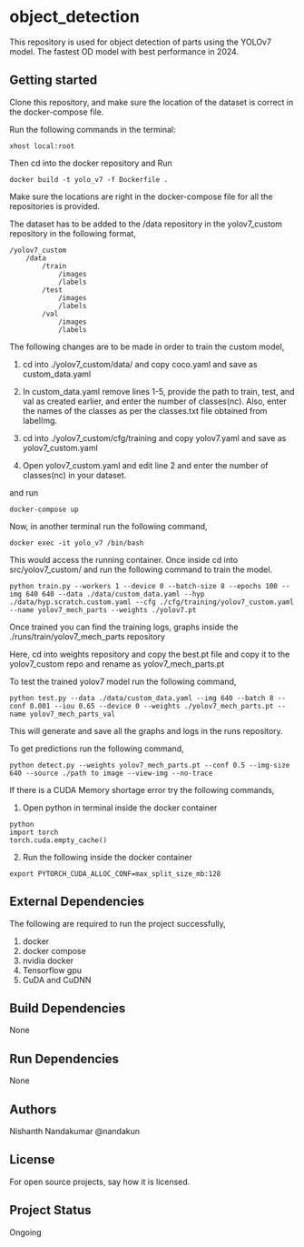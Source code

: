 # object_detection

This repository is used for object detection of parts using the YOLOv7 model. The fastest OD model with best performance in 2024.

## Getting started

Clone this repository, and make sure the location of the dataset is correct in the docker-compose file.

Run the following commands in the terminal:

```
xhost local:root 
```
Then cd into the docker repository and Run

```
docker build -t yolo_v7 -f Dockerfile .
```

Make sure the locations are right in the docker-compose file for all the repositories is provided.

The dataset has to be added to the /data repository in the yolov7_custom repository in the following format,
```plaintext
/yolov7_custom
    /data
        /train
            /images
            /labels
        /test
            /images
            /labels
        /val
            /images
            /labels
```

The following changes are to be made in order to train the custom model,

1. cd into ./yolov7_custom/data/ and copy coco.yaml and save as custom_data.yaml

2. In custom_data.yaml remove lines 1-5, provide the path to train, test, and val as created earlier, and enter the number of classes(nc). Also, enter the names of the classes as per the classes.txt file obtained from labelImg.

3. cd into ./yolov7_custom/cfg/training and copy yolov7.yaml and save as yolov7_custom.yaml

4. Open yolov7_custom.yaml and edit line 2 and enter the number of classes(nc) in your dataset.

and run 

```
docker-compose up
```

Now, in another terminal run the following command,

```
docker exec -it yolo_v7 /bin/bash
```

This would access the running container. Once inside cd into src/yolov7_custom/ and run the following command to train the model.

```
python train.py --workers 1 --device 0 --batch-size 8 --epochs 100 --img 640 640 --data ./data/custom_data.yaml --hyp ./data/hyp.scratch.custom.yaml --cfg ./cfg/training/yolov7_custom.yaml --name yolov7_mech_parts --weights ./yolov7.pt
```
Once trained you can find the training logs, graphs inside the ./runs/train/yolov7_mech_parts repository

Here, cd into weights repository and copy the best.pt file and copy it to the yolov7_custom repo and rename as yolov7_mech_parts.pt

To test the trained yolov7 model run the following command,

```
python test.py --data ./data/custom_data.yaml --img 640 --batch 8 --conf 0.001 --iou 0.65 --device 0 --weights ./yolov7_mech_parts.pt --name yolov7_mech_parts_val

```

This will generate and save all the graphs and logs in the runs repository.

To get predictions run the following command,

```
python detect.py --weights yolov7_mech_parts.pt --conf 0.5 --img-size 640 --source ./path to image --view-img --no-trace

```

If there is a CUDA Memory shortage error try the following commands,

1. Open python in terminal inside the docker container

```
python
import torch
torch.cuda.empty_cache()

```
2. Run the following inside the docker container

```
export PYTORCH_CUDA_ALLOC_CONF=max_split_size_mb:128

```


## External Dependencies

The following are required to run the project successfully,

1. docker
2. docker compose
3. nvidia docker
4. Tensorflow gpu
5. CuDA and CuDNN

## Build Dependencies

None

## Run Dependencies

None

## Authors

Nishanth Nandakumar @nandakun

## License

For open source projects, say how it is licensed.

## Project Status

Ongoing
